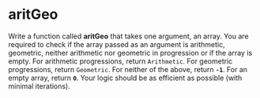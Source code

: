 # aritGeo
Write a function called **aritGeo** that takes one argument, an array. You are required to check if the array passed as an argument is arithmetic, geometric, neither arithmetic nor geometric in progression or if the array is empty. For arithmetic progressions, return `Arithmetic`. For geometric progressions, return `Geometric`. For neither of the above, return **`-1`**. For an empty array, return **`0`**. Your logic should be as efficient as possible (with minimal iterations).
